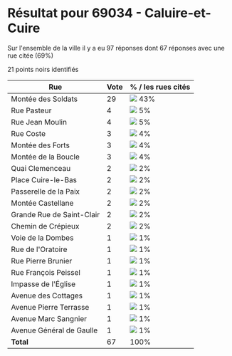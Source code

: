 # Résultat pour 69034 - Caluire-et-Cuire

Sur l'ensemble de la ville il y a eu 97 réponses dont 67 réponses avec une rue citée (69%)

21 points noirs identifiés

| Rue | Vote | % / les rues cités|
|-----|------|-------------------|
| Montée des Soldats | 29 | <img src="../../img/bar_43.gif" />&nbsp;43%|
| Rue Pasteur | 4 | <img src="../../img/bar_5.gif" />&nbsp;5%|
| Rue Jean Moulin | 4 | <img src="../../img/bar_5.gif" />&nbsp;5%|
| Rue Coste | 3 | <img src="../../img/bar_4.gif" />&nbsp;4%|
| Montée des Forts | 3 | <img src="../../img/bar_4.gif" />&nbsp;4%|
| Montée de la Boucle | 3 | <img src="../../img/bar_4.gif" />&nbsp;4%|
| Quai Clemenceau | 2 | <img src="../../img/bar_2.gif" />&nbsp;2%|
| Place Cuire-le-Bas | 2 | <img src="../../img/bar_2.gif" />&nbsp;2%|
| Passerelle de la Paix | 2 | <img src="../../img/bar_2.gif" />&nbsp;2%|
| Montée Castellane | 2 | <img src="../../img/bar_2.gif" />&nbsp;2%|
| Grande Rue de Saint-Clair | 2 | <img src="../../img/bar_2.gif" />&nbsp;2%|
| Chemin de Crépieux | 2 | <img src="../../img/bar_2.gif" />&nbsp;2%|
| Voie de la Dombes | 1 | <img src="../../img/bar_1.gif" />&nbsp;1%|
| Rue de l'Oratoire | 1 | <img src="../../img/bar_1.gif" />&nbsp;1%|
| Rue Pierre Brunier | 1 | <img src="../../img/bar_1.gif" />&nbsp;1%|
| Rue François Peissel | 1 | <img src="../../img/bar_1.gif" />&nbsp;1%|
| Impasse de l'Église | 1 | <img src="../../img/bar_1.gif" />&nbsp;1%|
| Avenue des Cottages | 1 | <img src="../../img/bar_1.gif" />&nbsp;1%|
| Avenue Pierre Terrasse | 1 | <img src="../../img/bar_1.gif" />&nbsp;1%|
| Avenue Marc Sangnier | 1 | <img src="../../img/bar_1.gif" />&nbsp;1%|
| Avenue Général de Gaulle | 1 | <img src="../../img/bar_1.gif" />&nbsp;1%|
| **Total** | 67 | 100%|
